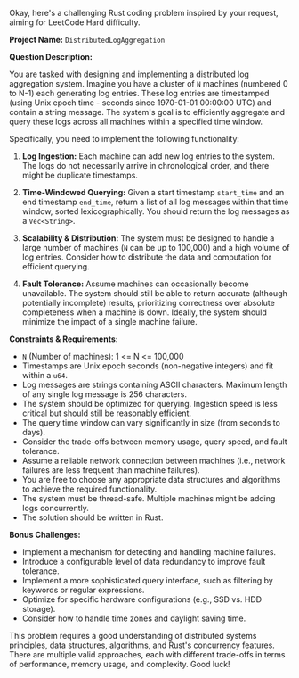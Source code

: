 Okay, here's a challenging Rust coding problem inspired by your request, aiming for LeetCode Hard difficulty.

**Project Name:** `DistributedLogAggregation`

**Question Description:**

You are tasked with designing and implementing a distributed log aggregation system.  Imagine you have a cluster of `N` machines (numbered 0 to N-1) each generating log entries.  These log entries are timestamped (using Unix epoch time - seconds since 1970-01-01 00:00:00 UTC) and contain a string message. The system's goal is to efficiently aggregate and query these logs across all machines within a specified time window.

Specifically, you need to implement the following functionality:

1.  **Log Ingestion:** Each machine can add new log entries to the system. The logs do not necessarily arrive in chronological order, and there might be duplicate timestamps.

2.  **Time-Windowed Querying:** Given a start timestamp `start_time` and an end timestamp `end_time`, return a list of all log messages within that time window, sorted lexicographically. You should return the log messages as a `Vec<String>`.

3.  **Scalability & Distribution:** The system must be designed to handle a large number of machines (`N` can be up to 100,000) and a high volume of log entries.  Consider how to distribute the data and computation for efficient querying.

4.  **Fault Tolerance:** Assume machines can occasionally become unavailable. The system should still be able to return accurate (although potentially incomplete) results, prioritizing correctness over absolute completeness when a machine is down.  Ideally, the system should minimize the impact of a single machine failure.

**Constraints & Requirements:**

*   `N` (Number of machines): 1 <= N <= 100,000
*   Timestamps are Unix epoch seconds (non-negative integers) and fit within a `u64`.
*   Log messages are strings containing ASCII characters.  Maximum length of any single log message is 256 characters.
*   The system should be optimized for querying.  Ingestion speed is less critical but should still be reasonably efficient.
*   The query time window can vary significantly in size (from seconds to days).
*   Consider the trade-offs between memory usage, query speed, and fault tolerance.
*   Assume a reliable network connection between machines (i.e., network failures are less frequent than machine failures).
*   You are free to choose any appropriate data structures and algorithms to achieve the required functionality.
*   The system must be thread-safe.  Multiple machines might be adding logs concurrently.
*   The solution should be written in Rust.

**Bonus Challenges:**

*   Implement a mechanism for detecting and handling machine failures.
*   Introduce a configurable level of data redundancy to improve fault tolerance.
*   Implement a more sophisticated query interface, such as filtering by keywords or regular expressions.
*   Optimize for specific hardware configurations (e.g., SSD vs. HDD storage).
*   Consider how to handle time zones and daylight saving time.

This problem requires a good understanding of distributed systems principles, data structures, algorithms, and Rust's concurrency features.  There are multiple valid approaches, each with different trade-offs in terms of performance, memory usage, and complexity.  Good luck!
